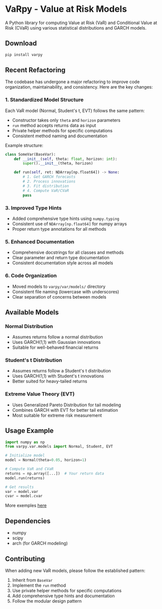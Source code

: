 # VaRpy - Value at Risk Models

A Python library for computing Value at Risk (VaR) and Conditional Value at Risk (CVaR) using various statistical distributions and GARCH models.

## Download

```bash
pip install varpy
```

## Recent Refactoring

The codebase has undergone a major refactoring to improve code organization, maintainability, and consistency. Here are the key changes:

### 1. Standardized Model Structure

Each VaR model (Normal, Student's t, EVT) follows the same pattern:

- Constructor takes only `theta` and `horizon` parameters
- `run` method accepts returns data as input
- Private helper methods for specific computations
- Consistent method naming and documentation

Example structure:
```python
class SomeVar(BaseVar):
    def __init__(self, theta: float, horizon: int):
        super().__init__(theta, horizon)

    def run(self, ret: NDArray[np.float64]) -> None:
        # 1. Get GARCH forecasts
        # 2. Process innovations
        # 3. Fit distribution
        # 4. Compute VaR/CVaR
        pass
```

### 3. Improved Type Hints

- Added comprehensive type hints using `numpy.typing`
- Consistent use of `NDArray[np.float64]` for numpy arrays
- Proper return type annotations for all methods

### 5. Enhanced Documentation

- Comprehensive docstrings for all classes and methods
- Clear parameter and return type documentation
- Consistent documentation style across all models

### 6. Code Organization

- Moved models to `varpy/var/models/` directory
- Consistent file naming (lowercase with underscores)
- Clear separation of concerns between models

## Available Models

### Normal Distribution
- Assumes returns follow a normal distribution
- Uses GARCH(1,1) with Gaussian innovations
- Suitable for well-behaved financial returns

### Student's t Distribution
- Assumes returns follow a Student's t distribution
- Uses GARCH(1,1) with Student's t innovations
- Better suited for heavy-tailed returns

### Extreme Value Theory (EVT)
- Uses Generalized Pareto Distribution for tail modeling
- Combines GARCH with EVT for better tail estimation
- Most suitable for extreme risk measurement

## Usage Example

```python
import numpy as np
from varpy.var.models import Normal, Student, EVT

# Initialize model
model = Normal(theta=0.05, horizon=1)

# Compute VaR and CVaR
returns = np.array([...])  # Your return data
model.run(returns)

# Get results
var = model.var
cvar = model.cvar
```

More exemples [here](exemples.ipynb)

## Dependencies

- numpy
- scipy
- arch (for GARCH modeling)

## Contributing

When adding new VaR models, please follow the established pattern:
1. Inherit from `BaseVar`
2. Implement the `run` method
3. Use private helper methods for specific computations
4. Add comprehensive type hints and documentation
5. Follow the modular design pattern 